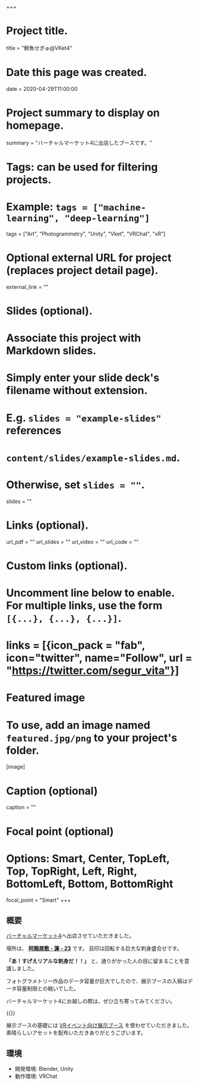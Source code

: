 +++
# Project title.
title = "鮮魚せぎゅ@VKet4"

# Date this page was created.
date = 2020-04-29T11:00:00

# Project summary to display on homepage.
summary = "バーチャルマーケット4に出店したブースです。"

# Tags: can be used for filtering projects.
# Example: `tags = ["machine-learning", "deep-learning"]`
tags = ["Art", "Photogrammetry", "Unity", "Vket", "VRChat", "xR"]

# Optional external URL for project (replaces project detail page).
external_link = ""

# Slides (optional).
#   Associate this project with Markdown slides.
#   Simply enter your slide deck's filename without extension.
#   E.g. `slides = "example-slides"` references 
#   `content/slides/example-slides.md`.
#   Otherwise, set `slides = ""`.
slides = ""

# Links (optional).
url_pdf = ""
url_slides = ""
url_video = ""
url_code = ""

# Custom links (optional).
#   Uncomment line below to enable. For multiple links, use the form `[{...}, {...}, {...}]`.
# links = [{icon_pack = "fab", icon="twitter", name="Follow", url = "https://twitter.com/segur_vita"}]

# Featured image
# To use, add an image named `featured.jpg/png` to your project's folder. 
[image]
  # Caption (optional)
  caption = ""

  # Focal point (optional)
  # Options: Smart, Center, TopLeft, Top, TopRight, Left, Right, BottomLeft, Bottom, BottomRight
  focal_point = "Smart"
+++



## 概要

[バーチャルマーケット4](https://www.v-market.work/v4/catalog/circle/932)へ出店させていただきました。

場所は、 [**阿頼屋敷 - 蓮 - 23**](https://www.v-market.work/v4/catalog/world/18/4) です。
目印は回転する巨大な刺身盛合せです。

**「あ！すげえリアルな刺身だ！！」** と、通りがかった人の目に留まることを意識しました。

フォトグラメトリー作品のデータ容量が巨大でしたので、展示ブースの入稿はデータ容量制限との戦いでした。

バーチャルマーケット4にお越しの際は、ぜひ立ち寄ってみてください。

{{<twitter user="segur_vita" id="1256102446461411329" >}}


展示ブースの基礎には [VRイベント向け展示ブース](https://booth.pm/ja/items/1671562) を使わせていただきました。素晴らしいアセットを配布いただきありがとうございます。



## 環境

- 開発環境: Blender, Unity
- 動作環境: VRChat



